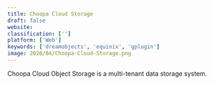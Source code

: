 ```yaml
---
title: Choopa Cloud Storage
draft: false 
website: 
classification: ['']
platform: ['Web']
keywords: ['dreamobjects', 'equinix', 'gplugin']
image: 2020/04/Choopa-Cloud-Storage.png
---
```

Choopa Cloud Object Storage is a multi-tenant data storage system.